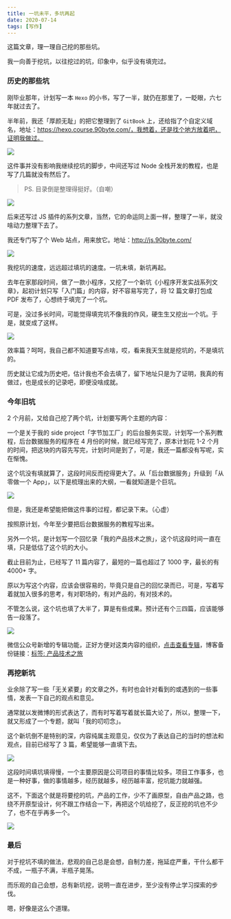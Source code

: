 ```yaml
---
title: 一坑未平，多坑再起
date: 2020-07-14
tags: [写作]
---
```


这篇文章，理一理自己挖的那些坑。

我一向善于挖坑，以往挖过的坑，印象中，似乎没有填完过。

<!-- more -->

### 历史的那些坑

刚毕业那年，计划写一本 `Hexo` 的小书，写了一半，就仍在那里了，一眨眼，六七年就过去了。

半年前，我还「厚颜无耻」的把它整理到了 `GitBook` 上，还给指了个自定义域名，地址：https://hexo.course.90byte.com/，我想着，还是找个地方放着吧，证明我做过。

![](../image/about_write/image-20200714164111803.png)

这件事并没有影响我继续挖坑的脚步，中间还写过 Node 全栈开发的教程，也是写了几篇就没有然后了。

> PS. 目录倒是整理得挺好。（自嘲）

![](../image/about_write/image-20200714170141668.png)

后来还写过 JS 插件的系列文章，当然，它的命运同上面一样，整理了一半，就没啥动力整理下去了。

我还专门写了个 Web 站点，用来放它。地址：http://js.90byte.com/

![](../image/about_write/image-20200714170517566.png)

我挖坑的速度，远远超过填坑的速度。一坑未填，新坑再起。

去年在家那段时间，做了一款小程序，又挖了一个新坑《小程序开发实战系列文章》，起初计划只写「入门篇」的内容，好不容易写完了，将 12 篇文章打包成 PDF 发布了，心想终于填完了一个坑。

可是，没过多长时间，可能觉得填完坑不像我的作风，硬生生又挖出一个坑。于是，就变成了这样。

![](../image/about_write/image-20200714172721942.png)

效率篇？呵呵，我自己都不知道要写点啥，哎，看来我天生就是挖坑的，不是填坑的。

历史就让它成为历史吧，估计我也不会去填了，留下地址只是为了证明，我真的有做过，也是成长的记录吧，即便没啥成就。

### 今年旧坑

2 个月前，又给自己挖了两个坑，计划要写两个主题的内容：

一个是关于我的 side project「字节加工厂」的后台服务实现，计划写一个系列教程，后台数据服务的程序在 4 月份的时候，就已经写完了，原本计划花 1-2 个月的时间，把这块的内容先写完，计划时间是到了，可是，我还一篇都没有写呢，实在惭愧。

这个坑没有填就算了，这段时间反而挖得更大了。从「后台数据服务」升级到「从零做一个 App」，以下是梳理出来的大纲，一看就知道是个巨坑。

![](../image/about_write/image-20200714140148509.png)

但是，我还是希望能把做这件事的过程，都记录下来。（心虚）

按照原计划，今年至少要把后台数据服务的教程写出来。

另外一个坑，是计划写一个回忆录「我的产品技术之旅」，这个坑这段时间一直在填，只是低估了这个坑的大小。

截止目前为止，已经写了 11 篇内容了，最短的一篇也超过了 1000 字，最长的有 4000+ 字。

原以为写这个内容，应该会很容易的，毕竟只是自己的回忆录而已，可是，写着写着就加入很多的思考，有对职场的，有对产品的，有对技术的。

不管怎么说，这个坑也填了大半了，算是有些成果。预计还有个三四篇，应该能够告一段落了。

![](../image/about_write/image-20200714140204393.png)

微信公众号新增的专辑功能，正好方便对这类内容的组织，[点击查看专辑](https://mp.weixin.qq.com/mp/appmsgalbum?action=getalbum&album_id=1337905242612269057&__biz=MjM5MDQ4NjUwMg==#wechat_redirect)，博客备份链接：[标签: 产品技术之旅](/tags/%E4%BA%A7%E5%93%81%E6%8A%80%E6%9C%AF%E4%B9%8B%E6%97%85)

### 再挖新坑

业余除了写一些「无关紧要」的文章之外，有时也会针对看到的或遇到的一些事情，发表一下自己的观点和意见。

通常就以发微博的形式表达了，而有时写着写着就长篇大论了，所以，整理一下，就又形成了一个专题，就叫「我的叨叨念」。

这个新坑倒不是特别的深，内容纯属主观意见，仅仅为了表达自己的当时的想法和观点，目前已经写了 3 篇，希望能够一直填下去。

![](../image/about_write/image-20200714140221801.png)

这段时间填坑填得慢，一个主要原因是公司项目的事情比较多。项目工作事多，也是一种好事，做的事情越多，经历就越多，经历越丰富，挖坑能力就越强。

这不，下面这个就是将要挖的坑，产品的工作，少不了画原型，自由产品之路，也绕不开原型设计，何不跟工作结合一下，再把这个坑给挖了，反正挖的坑也不少了，也不在乎再多一个。

![](../image/about_write/image-20200714140230452.png)

### 最后

对于挖坑不填的做法，悲观的自己总是会想，自制力差，拖延症严重，干什么都干不成，一瓶子不满，半瓶子晃荡。

而乐观的自己会想，总有新坑挖，说明一直在进步，至少没有停止学习探索的步伐。

嗯，好像是这么个道理。

